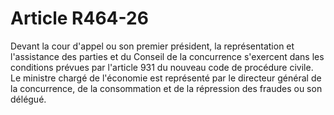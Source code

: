 # Article R464-26

Devant la cour d'appel ou son premier président, la représentation et l'assistance des parties et du Conseil de la concurrence s'exercent dans les conditions prévues par l'article 931 du nouveau code de procédure civile.   Le ministre chargé de l'économie est représenté par le directeur général de la concurrence, de la consommation et de la répression des fraudes ou son délégué.